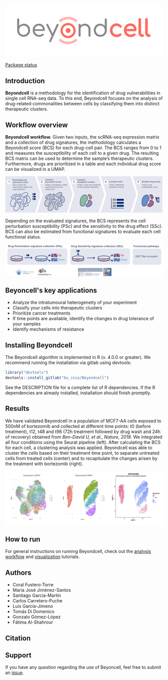 <img src="./.img/beyondcell.png" width="500">

[Package status](https://gitlab.com/bu_cnio/Beyondcell/commits/master)

## Introduction
**Beyondcell** is a methodology for the identification of drug vulnerabilities in single cell RNA-seq data. To this end, Beyondcell focuses on the analysis of drug-related commonalities between cells by classifying them into distinct therapeutic clusters.

## Workflow overview

**Beyondcell workflow.** Given two inputs, the scRNA-seq expression matrix and a collection of drug signatures, the methodology calculates a Beyondcell score (BCS) for each drug-cell pair. The BCS ranges from 0 to 1 and measures the susceptibility of each cell to a given drug. The resulting BCS matrix can be used to determine the sample’s therapeutic clusters. Furthermore, drugs are prioritized in a table and each individual drug score can be visualized in a UMAP.

![Beyondcell workflow](./.img/workflow_tutorial.png)

Depending on the evaluated signatures, the BCS represents the cell perturbation susceptibility (PSc) and the sensitivity to the drug effect (SSc). BCS can also be estimated from functional signatures  to evaluate each cell functional status.

![drug signatures](./.img/drug_signatures.png)

## Beyoncell's key applications
 * Analyze the intratumoural heterogeneity of your experiment 
 * Classify your cells into therapeutic clusters
 * Prioritize cancer treatments
 * If time points are available, identify the changes in drug tolerance of your samples
 * Identify mechanisms of resistance

## Installing Beyondcell
The Beyondcell algorithm is implemented in R (v. 4.0.0 or greater). We recommend running the installation via gitlab using devtools:

```r
library("devtools")
devtools::install_gitlab("bu_cnio/Beyondcell")
```

See the DESCRIPTION file for a complete list of R dependencies. If the R dependencies are already installed, installation should finish promptly.

## Results
We have validated Beyondcell in a population of MCF7-AA cells exposed to 500nM of bortezomib and collected at different time points: t0 (before treatment), t12, t48 and t96 (72h treatment followed by drug wash and 24h of recovery) obtained from *Ben-David U, et al., Nature, 2018*. We integrated all four conditions using the Seurat pipeline (left). After calculating the BCS for each cell, a clustering analysis was applied. Beyondcell was able to cluster the cells based on their treatment time point, to separate untreated cells from treated cells (center) and to recapitulate the changes arisen by the treatment with bortezomib (right). 

![results_golub](./.img/integrated_bendavid.png)


## How to run
For general instructions on running Beyondcell, check out the [analysis workflow](https://gitlab.com/bu_cnio/Beyondcell/-/tree/master/tutorial/analysis_workflow) and [visualization](https://gitlab.com/bu_cnio/Beyondcell/-/tree/master/tutorial/visualization) tutorials.


## Authors

 * Coral Fustero-Torre
 * María José Jiménez-Santos
 * Santiago García-Martín
 * Carlos Carretero-Puche
 * Luis García-Jimeno
 * Tomás Di Domenico
 * Gonzalo Gómez-López
 * Fátima Al-Shahrour


## Citation

## Support
If you have any question regarding the use of Beyoncell, feel free to submit an [issue](https://gitlab.com/bu_cnio/Beyondcell/issues).
